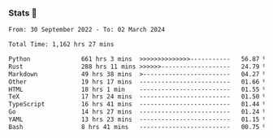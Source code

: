 ### Stats 👋
<!--START_SECTION:waka-->

```txt
From: 30 September 2022 - To: 02 March 2024

Total Time: 1,162 hrs 27 mins

Python              661 hrs 3 mins  >>>>>>>>>>>>>>-----------   56.87 %
Rust                288 hrs 11 mins >>>>>>-------------------   24.79 %
Markdown            49 hrs 38 mins  >------------------------   04.27 %
Other               19 hrs 17 mins  -------------------------   01.66 %
HTML                18 hrs 1 min    -------------------------   01.55 %
TeX                 17 hrs 24 mins  -------------------------   01.50 %
TypeScript          16 hrs 41 mins  -------------------------   01.44 %
Go                  14 hrs 27 mins  -------------------------   01.24 %
YAML                13 hrs 23 mins  -------------------------   01.15 %
Bash                8 hrs 41 mins   -------------------------   00.75 %
```

<!--END_SECTION:waka-->

<!--
**buhaytza2005/buhaytza2005** is a ✨ _special_ ✨ repository because its `README.md` (this file) appears on your GitHub profile.

Here are some ideas to get you started:

- 🔭 I’m currently working on ...
- 🌱 I’m currently learning ...
- 👯 I’m looking to collaborate on ...
- 🤔 I’m looking for help with ...
- 💬 Ask me about ...
- 📫 How to reach me: ...
- 😄 Pronouns: ...
- ⚡ Fun fact: ...
-->


